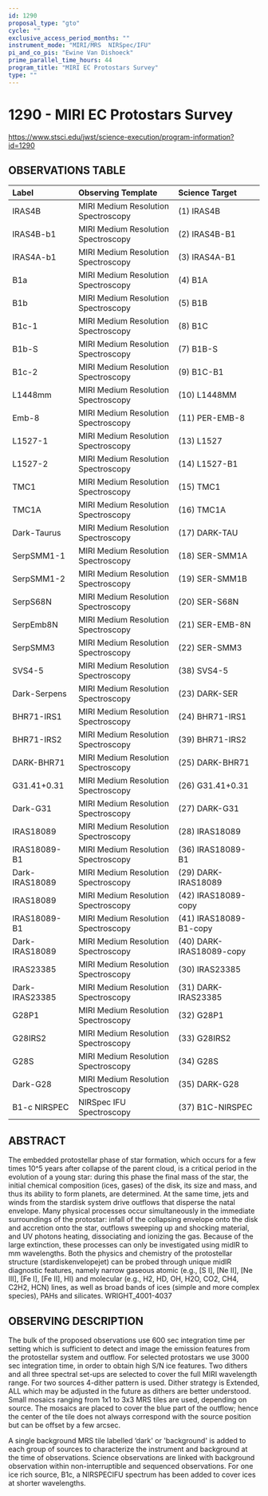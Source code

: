 ```yaml
---
id: 1290
proposal_type: "gto"
cycle: ""
exclusive_access_period_months: ""
instrument_mode: "MIRI/MRS  NIRSpec/IFU"
pi_and_co_pis: "Ewine Van Dishoeck"
prime_parallel_time_hours: 44
program_title: "MIRI EC Protostars Survey"
type: ""
---
```

# 1290 - MIRI EC Protostars Survey
https://www.stsci.edu/jwst/science-execution/program-information?id=1290
## OBSERVATIONS TABLE
| Label               | Observing Template                 | Science Target              |
| :------------------ | :--------------------------------- | :-------------------------- |
| IRAS4B              | MIRI Medium Resolution Spectroscopy | (1) IRAS4B                  |
| IRAS4B-b1           | MIRI Medium Resolution Spectroscopy | (2) IRAS4B-B1               |
| IRAS4A-b1           | MIRI Medium Resolution Spectroscopy | (3) IRAS4A-B1               |
| B1a                 | MIRI Medium Resolution Spectroscopy | (4) B1A                     |
| B1b                 | MIRI Medium Resolution Spectroscopy | (5) B1B                     |
| B1c-1               | MIRI Medium Resolution Spectroscopy | (8) B1C                     |
| B1b-S               | MIRI Medium Resolution Spectroscopy | (7) B1B-S                   |
| B1c-2               | MIRI Medium Resolution Spectroscopy | (9) B1C-B1                  |
| L1448mm             | MIRI Medium Resolution Spectroscopy | (10) L1448MM                |
| Emb-8               | MIRI Medium Resolution Spectroscopy | (11) PER-EMB-8              |
| L1527-1             | MIRI Medium Resolution Spectroscopy | (13) L1527                  |
| L1527-2             | MIRI Medium Resolution Spectroscopy | (14) L1527-B1               |
| TMC1                | MIRI Medium Resolution Spectroscopy | (15) TMC1                   |
| TMC1A               | MIRI Medium Resolution Spectroscopy | (16) TMC1A                  |
| Dark-Taurus         | MIRI Medium Resolution Spectroscopy | (17) DARK-TAU               |
| SerpSMM1-1          | MIRI Medium Resolution Spectroscopy | (18) SER-SMM1A              |
| SerpSMM1-2          | MIRI Medium Resolution Spectroscopy | (19) SER-SMM1B              |
| SerpS68N            | MIRI Medium Resolution Spectroscopy | (20) SER-S68N               |
| SerpEmb8N           | MIRI Medium Resolution Spectroscopy | (21) SER-EMB-8N             |
| SerpSMM3            | MIRI Medium Resolution Spectroscopy | (22) SER-SMM3               |
| SVS4-5              | MIRI Medium Resolution Spectroscopy | (38) SVS4-5                 |
| Dark-Serpens        | MIRI Medium Resolution Spectroscopy | (23) DARK-SER               |
| BHR71-IRS1          | MIRI Medium Resolution Spectroscopy | (24) BHR71-IRS1             |
| BHR71-IRS2          | MIRI Medium Resolution Spectroscopy | (39) BHR71-IRS2             |
| DARK-BHR71          | MIRI Medium Resolution Spectroscopy | (25) DARK-BHR71             |
| G31.41+0.31         | MIRI Medium Resolution Spectroscopy | (26) G31.41+0.31            |
| Dark-G31            | MIRI Medium Resolution Spectroscopy | (27) DARK-G31               |
| IRAS18089           | MIRI Medium Resolution Spectroscopy | (28) IRAS18089              |
| IRAS18089-B1        | MIRI Medium Resolution Spectroscopy | (36) IRAS18089-B1           |
| Dark-IRAS18089      | MIRI Medium Resolution Spectroscopy | (29) DARK-IRAS18089         |
| IRAS18089           | MIRI Medium Resolution Spectroscopy | (42) IRAS18089-copy         |
| IRAS18089-B1        | MIRI Medium Resolution Spectroscopy | (41) IRAS18089-B1-copy      |
| Dark-IRAS18089      | MIRI Medium Resolution Spectroscopy | (40) DARK-IRAS18089-copy    |
| IRAS23385           | MIRI Medium Resolution Spectroscopy | (30) IRAS23385              |
| Dark-IRAS23385      | MIRI Medium Resolution Spectroscopy | (31) DARK-IRAS23385         |
| G28P1               | MIRI Medium Resolution Spectroscopy | (32) G28P1                  |
| G28IRS2             | MIRI Medium Resolution Spectroscopy | (33) G28IRS2                |
| G28S                | MIRI Medium Resolution Spectroscopy | (34) G28S                   |
| Dark-G28            | MIRI Medium Resolution Spectroscopy | (35) DARK-G28               |
| B1-c NIRSPEC        | NIRSpec IFU Spectroscopy          | (37) B1C-NIRSPEC            |

## ABSTRACT

The embedded protostellar phase of star formation, which occurs for a few times 10^5 years after collapse of the parent cloud, is a critical period in the evolution of a young star: during this phase the final mass of the star, the initial chemical composition (ices, gases) of the disk, its size and mass, and thus its ability to form planets, are determined. At the same time, jets and winds from the stardisk system drive outflows that disperse the natal envelope. Many physical processes occur simultaneously in the immediate surroundings of the protostar: infall of the collapsing envelope onto the disk and accretion onto the star, outflows sweeping up and shocking material, and UV photons heating, dissociating and ionizing the gas. Because of the large extinction, these processes can only be investigated using midIR to mm wavelengths. Both the physics and chemistry of the protostellar structure (stardiskenvelopejet) can be probed through unique midIR diagnostic features, namely narrow gaseous atomic (e.g., [S I], [Ne II], [Ne III], [Fe I], [Fe II], HI) and molecular (e.g., H2, HD, OH, H2O, CO2, CH4, C2H2, HCN) lines, as well as broad bands of ices (simple and more complex species), PAHs and silicates. WRIGHT_4001-4037

## OBSERVING DESCRIPTION

The bulk of the proposed observations use 600 sec integration time per setting which is sufficient to detect and image the emission features from the protostellar system and outflow. For selected protostars we use 3000 sec integration time, in order to obtain high S/N ice features.
Two dithers and all three spectral set-ups are selected to cover the full MIRI wavelength range. For two sources 4-dither pattern is used. Dither strategy is Extended, ALL which may be adjusted in the future as dithers are better understood. Small mosaics ranging from 1x1 to 3x3 MRS tiles are used, depending on source. The mosaics are placed to cover the blue part of the outflow; hence the center of the tile does not always correspond with the source position but can be offset by a few arcsec.

A single background MRS tile labelled ‘dark' or 'background' is added to each group of sources to characterize the instrument and background at the time of observations. Science observations are linked with background observation within non-interruptible and sequenced observations. For one ice rich source, B1c, a NIRSPECIFU spectrum has been added to cover ices at shorter wavelengths.